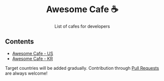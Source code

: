 <h1 align="center">Awesome Cafe ☕</h1>
  
<p align="center">List of cafes for developers</p>

## Contents

- [Awesome Cafe - US](./README-us.md)
- [Awesome Cafe - KR](./README-kr.md)

Target countries will be added gradually.
Contribution through [Pull Requests](https://github.com/KennethanCeyer/awesome-cafe/pulls) are always welcome!